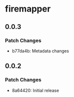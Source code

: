 # firemapper

## 0.0.3

### Patch Changes

- b77da4b: Metadata changes

## 0.0.2

### Patch Changes

- 8a64420: Initial release

